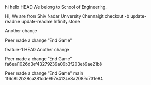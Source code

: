 hi hello
HEAD
We belong to School of Engineering.

Hi, We are from Shiv Nadar University Chennaigit checkout -b update-readme
update-readme
Infinity stone

Another change

Peer made a change "End Game" 

 feature-1
 HEAD
Another change

Peer made a change "End Game" 
fa6ea11026d3ef43279239a09b3f203eb9ae21b8

Peer made a change "End Game" 
 main
1f6c8b2b28ca281cde997e4124e8a2089c731e84
